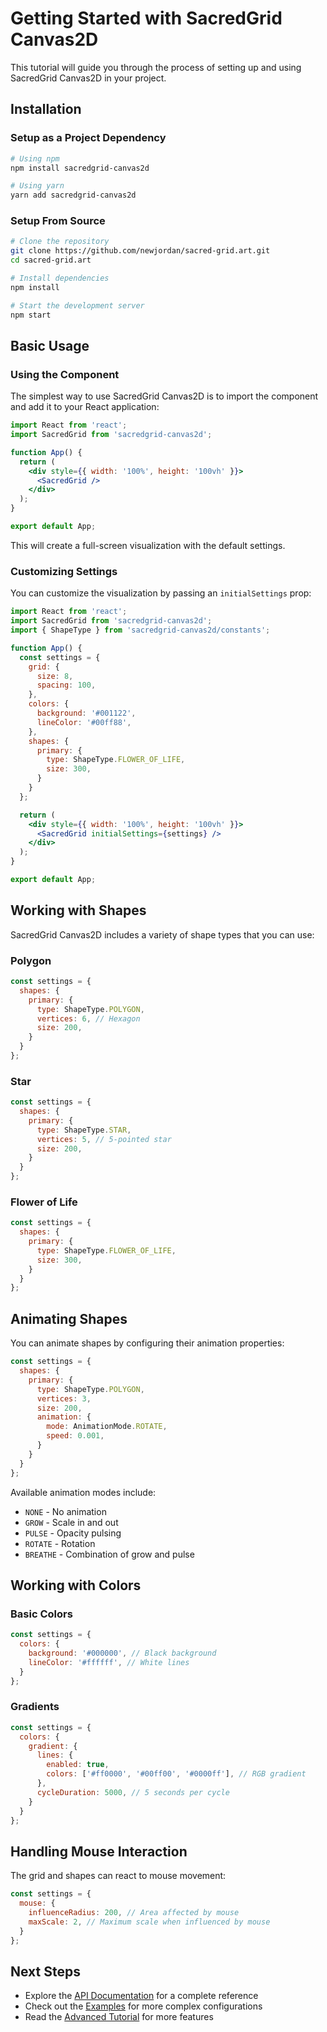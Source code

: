 # Getting Started with SacredGrid Canvas2D

This tutorial will guide you through the process of setting up and using SacredGrid Canvas2D in your project.

## Installation

### Setup as a Project Dependency

```bash
# Using npm
npm install sacredgrid-canvas2d

# Using yarn
yarn add sacredgrid-canvas2d
```

### Setup From Source

```bash
# Clone the repository
git clone https://github.com/newjordan/sacred-grid.art.git
cd sacred-grid.art

# Install dependencies
npm install

# Start the development server
npm start
```

## Basic Usage

### Using the Component

The simplest way to use SacredGrid Canvas2D is to import the component and add it to your React application:

```jsx
import React from 'react';
import SacredGrid from 'sacredgrid-canvas2d';

function App() {
  return (
    <div style={{ width: '100%', height: '100vh' }}>
      <SacredGrid />
    </div>
  );
}

export default App;
```

This will create a full-screen visualization with the default settings.

### Customizing Settings

You can customize the visualization by passing an `initialSettings` prop:

```jsx
import React from 'react';
import SacredGrid from 'sacredgrid-canvas2d';
import { ShapeType } from 'sacredgrid-canvas2d/constants';

function App() {
  const settings = {
    grid: {
      size: 8,
      spacing: 100,
    },
    colors: {
      background: '#001122',
      lineColor: '#00ff88',
    },
    shapes: {
      primary: {
        type: ShapeType.FLOWER_OF_LIFE,
        size: 300,
      }
    }
  };

  return (
    <div style={{ width: '100%', height: '100vh' }}>
      <SacredGrid initialSettings={settings} />
    </div>
  );
}

export default App;
```

## Working with Shapes

SacredGrid Canvas2D includes a variety of shape types that you can use:

### Polygon

```jsx
const settings = {
  shapes: {
    primary: {
      type: ShapeType.POLYGON,
      vertices: 6, // Hexagon
      size: 200,
    }
  }
};
```

### Star

```jsx
const settings = {
  shapes: {
    primary: {
      type: ShapeType.STAR,
      vertices: 5, // 5-pointed star
      size: 200,
    }
  }
};
```

### Flower of Life

```jsx
const settings = {
  shapes: {
    primary: {
      type: ShapeType.FLOWER_OF_LIFE,
      size: 300,
    }
  }
};
```

## Animating Shapes

You can animate shapes by configuring their animation properties:

```jsx
const settings = {
  shapes: {
    primary: {
      type: ShapeType.POLYGON,
      vertices: 3,
      size: 200,
      animation: {
        mode: AnimationMode.ROTATE,
        speed: 0.001,
      }
    }
  }
};
```

Available animation modes include:
- `NONE` - No animation
- `GROW` - Scale in and out
- `PULSE` - Opacity pulsing
- `ROTATE` - Rotation
- `BREATHE` - Combination of grow and pulse

## Working with Colors

### Basic Colors

```jsx
const settings = {
  colors: {
    background: '#000000', // Black background
    lineColor: '#ffffff', // White lines
  }
};
```

### Gradients

```jsx
const settings = {
  colors: {
    gradient: {
      lines: {
        enabled: true,
        colors: ['#ff0000', '#00ff00', '#0000ff'], // RGB gradient
      },
      cycleDuration: 5000, // 5 seconds per cycle
    }
  }
};
```

## Handling Mouse Interaction

The grid and shapes can react to mouse movement:

```jsx
const settings = {
  mouse: {
    influenceRadius: 200, // Area affected by mouse
    maxScale: 2, // Maximum scale when influenced by mouse
  }
};
```

## Next Steps

- Explore the [API Documentation](../API.md) for a complete reference
- Check out the [Examples](../../examples/) for more complex configurations
- Read the [Advanced Tutorial](./AdvancedUsage.md) for more features